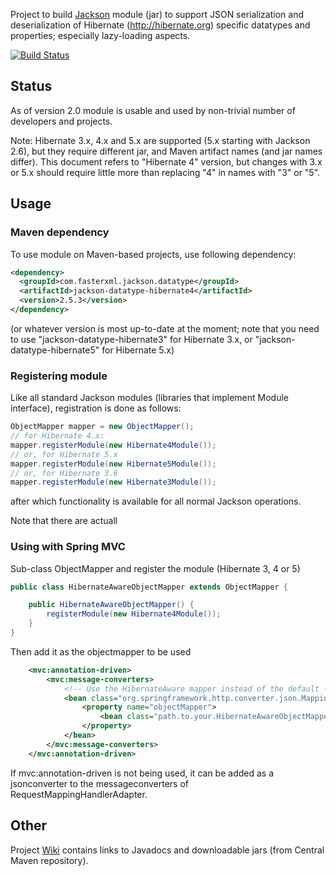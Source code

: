 Project to build [Jackson](../../../jackson) module (jar) to
support JSON serialization and deserialization of Hibernate (http://hibernate.org) specific datatypes
and properties; especially lazy-loading aspects.

[![Build Status](https://fasterxml.ci.cloudbees.com/job/jackson-module-hibernate-master/badge/icon)](https://fasterxml.ci.cloudbees.com/job/jackson-module-hibernate-master/)

## Status

As of version 2.0 module is usable and used by non-trivial number of developers and projects.

Note: Hibernate 3.x, 4.x and 5.x are supported (5.x starting with Jackson 2.6),
but they require different jar, and Maven artifact names (and jar names differ).
This document refers to "Hibernate 4" version, but changes with 3.x or 5.x should require
little more than replacing "4" in names with "3" or "5".

## Usage

### Maven dependency

To use module on Maven-based projects, use following dependency:

```xml
<dependency>
  <groupId>com.fasterxml.jackson.datatype</groupId>
  <artifactId>jackson-datatype-hibernate4</artifactId>
  <version>2.5.3</version>
</dependency>    
```

(or whatever version is most up-to-date at the moment;
note that you need to use "jackson-datatype-hibernate3" for Hibernate 3.x,
or "jackson-datatype-hibernate5" for Hibernate 5.x)

### Registering module

Like all standard Jackson modules (libraries that implement Module interface), registration is done as follows:

```java
ObjectMapper mapper = new ObjectMapper();
// for Hibernate 4.x:
mapper.registerModule(new Hibernate4Module());
// or, for Hibernate 5.x
mapper.registerModule(new Hibernate5Module());
// or, for Hibernate 3.6
mapper.registerModule(new Hibernate3Module());
```

after which functionality is available for all normal Jackson operations.

Note that there are actuall 

### Using with Spring MVC

Sub-class ObjectMapper and register the module (Hibernate 3, 4 or 5)

```java
public class HibernateAwareObjectMapper extends ObjectMapper {

    public HibernateAwareObjectMapper() {
        registerModule(new Hibernate4Module());
    }
}
```    

Then add it as the objectmapper to be used

```xml
    <mvc:annotation-driven>
        <mvc:message-converters>
            <!-- Use the HibernateAware mapper instead of the default -->
            <bean class="org.springframework.http.converter.json.MappingJackson2HttpMessageConverter">
                <property name="objectMapper">
                    <bean class="path.to.your.HibernateAwareObjectMapper" />
                </property>
            </bean>
        </mvc:message-converters>
    </mvc:annotation-driven>
```

If mvc:annotation-driven is not being used, it can be added as a jsonconverter to the messageconverters of RequestMappingHandlerAdapter.

## Other

Project [Wiki](../../wiki) contains links to Javadocs and downloadable jars (from Central Maven repository).
